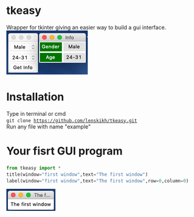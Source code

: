 # tkeasy
Wrapper for tkinter giving an easier way to build a gui interface.
![Screenshot](/screenshots/droplist.png)

# Installation
Type in terminal or cmd</br>
<code>git clone https://github.com/lenskikh/tkeasy.git</code></br>
Run any file with name "example"

# Your fisrt GUI program
```python
from tkeasy import *
title(window="first window",text="The first window")
label(window="first window",text="The first window",row=0,column=0)
```
![Screenshot](/screenshots/thefirst.png)